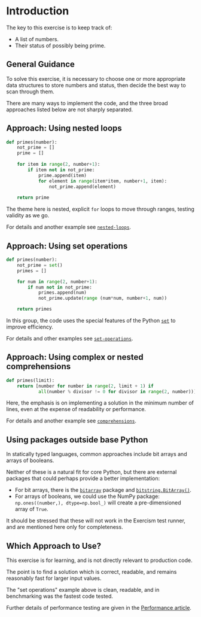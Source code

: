 # Introduction

The key to this exercise is to keep track of:
- A list of numbers.
- Their status of possibly being prime.


## General Guidance

To solve this exercise, it is necessary to choose one or more appropriate data structures to store numbers and status, then decide the best way to scan through them.

There are many ways to implement the code, and the three broad approaches listed below are not sharply separated.


## Approach: Using nested loops

```python
def primes(number):
    not_prime = []
    prime = []
    
    for item in range(2, number+1):
        if item not in not_prime:
            prime.append(item) 
            for element in range(item*item, number+1, item):
                not_prime.append(element)
    
    return prime
```

The theme here is nested, explicit `for` loops to move through ranges, testing validity as we go.

For details and another example see [`nested-loops`][approaches-nested].


## Approach: Using set operations

```python
def primes(number):
    not_prime = set()
    primes = []

    for num in range(2, number+1):
        if num not in not_prime:
            primes.append(num)
            not_prime.update(range (num*num, number+1, num))

    return primes
```

In this group, the code uses the special features of the Python [`set`][sets] to improve efficiency.

For details and other examples see [`set-operations`][approaches-sets].


## Approach: Using complex or nested comprehensions


```python
def primes(limit):
    return [number for number in range(2, limit + 1) if 
            all(number % divisor != 0 for divisor in range(2, number))]
```

Here, the emphasis is on implementing a solution in the minimum number of lines, even at the expense of readability or performance.

For details and another example see [`comprehensions`][approaches-comps].


## Using packages outside base Python


In statically typed languages, common approaches include bit arrays and arrays of booleans.

Neither of these is a natural fit for core Python, but there are external packages that could perhaps provide a better implementation:

- For bit arrays, there is the [`bitarray`][bitarray] package and [`bitstring.BitArray()`][bitstring].
- For arrays of booleans, we could use the NumPy package: `np.ones((number,), dtype=np.bool_)` will create a pre-dimensioned array of `True`.

It should be stressed that these will not work in the Exercism test runner, and are mentioned here only for completeness.

## Which Approach to Use?


This exercise is for learning, and is not directly relevant to production code.

The point is to find a solution which is correct, readable, and remains reasonably fast for larger input values.

The "set operations" example above is clean, readable, and in benchmarking was the fastest code tested.

Further details of performance testing are given in the [Performance article][article-performance].

[approaches-nested]: https://exercism.org/tracks/python/exercises/sieve/approaches/nested-loops
[approaches-sets]: https://exercism.org/tracks/python/exercises/sieve/approaches/set-operations
[approaches-comps]: https://exercism.org/tracks/python/exercises/sieve/approaches/comprehensions
[article-performance]:https://exercism.org/tracks/python/exercises/sieve/articles/performance
[sets]: https://docs.python.org/3/library/stdtypes.html#set-types-set-frozenset
[bitarray]: https://pypi.org/project/bitarray/
[bitstring]: https://bitstring.readthedocs.io/en/latest/
